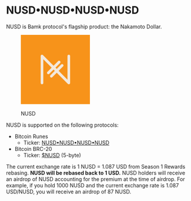 # NUSD•NUSD•NUSD•NUSD

NUSD is Bamk protocol's flagship product: the Nakamoto Dollar.

<div align="left"><figure><img src=".gitbook/assets/NUSD Logo.png" alt="" width="188"><figcaption><p>NUSD</p></figcaption></figure></div>

NUSD is supported on the following protocols:

* Bitcoin Runes
  * Ticker: [NUSD•NUSD•NUSD•NUSD](https://unisat.io/runes/detail/NUSD%E2%80%A2NUSD%E2%80%A2NUSD%E2%80%A2NUSD)&#x20;
* Bitcoin BRC-20
  * Ticker: [$NUSD](https://uniscan.cc/brc20/%24NUSD) (5-byte)

The current exchange rate is 1 NUSD = 1.087 USD from Season 1 Rewards rebasing. **NUSD will be rebased back to 1 USD.** NUSD holders will receive an airdrop of NUSD accounting for the premium at the time of airdrop. For example, if you hold 1000 NUSD and the current exchange rate is 1.087 USD/NUSD, you will receive an airdrop of 87 NUSD.
